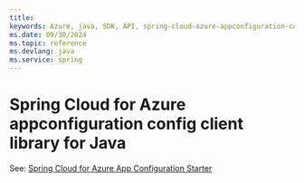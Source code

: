 ```yaml
---
title: 
keywords: Azure, java, SDK, API, spring-cloud-azure-appconfiguration-config, spring
ms.date: 09/30/2024
ms.topic: reference
ms.devlang: java
ms.service: spring
---
```

# Spring Cloud for Azure appconfiguration config client library for Java

See: [Spring Cloud for Azure App Configuration Starter](https://github.com/Azure/azure-sdk-for-java/tree/main/sdk/spring/spring-cloud-azure-starter-appconfiguration-config)

